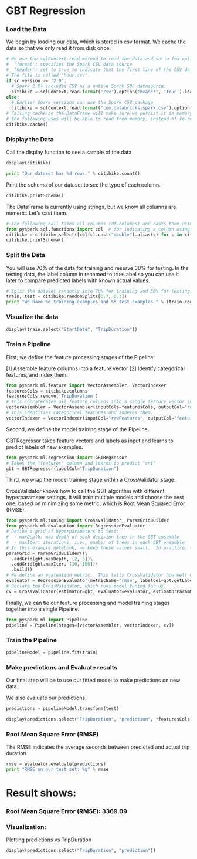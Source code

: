 
# GBT Regression


### Load the Data
We begin by loading our data, which is stored in csv format. We cache the data so that we only read it from disk once.


```python
# We use the sqlContext.read method to read the data and set a few options:
#  'format': specifies the Spark CSV data source
#  'header': set to true to indicate that the first line of the CSV data file is a header
# The file is called 'hour.csv'.
if sc.version >= '2.0':
  # Spark 2.0+ includes CSV as a native Spark SQL datasource.
  citibike = sqlContext.read.format('csv').option("header", 'true').load("/FileStore/tables/93pjcoa21493774548925/citibike2017.csv")
else:
  # Earlier Spark versions can use the Spark CSV package
  citibike = sqlContext.read.format('com.databricks.spark.csv').option("header", 'true').load("/FileStore/tables/93pjcoa21493774548925/citibike2017.csv")
# Calling cache on the DataFrame will make sure we persist it in memory the first time it is used.
# The following uses will be able to read from memory, instead of re-reading the data from disk.
citibike.cache()
```

### Display the Data
Call the display function to see a sample of the data


```python
display(citibike)
```


```python
print "Our dataset has %d rows." % citibike.count()
```

Print the schema of our dataset to see the type of each column.


```python
citibike.printSchema()
```

The DataFrame is currently using strings, but we know all columns are numeric. Let's cast them.


```python
# The following call takes all columns (df.columns) and casts them using Spark SQL to a numeric type (DoubleType).
from pyspark.sql.functions import col  # for indicating a column using a string in the line below
citibike = citibike.select([col(c).cast("double").alias(c) for c in citibike.columns])
citibike.printSchema()
```

### Split the Data
You will use 70% of the data for training and reserve 30% for testing. In the testing data, the label column in renamed to trueLabel so you can use it later to compare predicted labels with known actual values.


```python
# Split the dataset randomly into 70% for training and 30% for testing.
train, test = citibike.randomSplit([0.7, 0.3])
print "We have %d training examples and %d test examples." % (train.count(), test.count())
```

### Visualize the data


```python
display(train.select("StartDate", "TripDuration"))
```

### Train a Pipeline
First, we define the feature processing stages of the Pipeline:

[1] Assemble feature columns into a feature vector   [2] Identify categorical features, and index them.


```python
from pyspark.ml.feature import VectorAssembler, VectorIndexer
featuresCols = citibike.columns
featuresCols.remove('TripDuration')
# This concatenates all feature columns into a single feature vector in a new column "rawFeatures".
vectorAssembler = VectorAssembler(inputCols=featuresCols, outputCol="rawFeatures")
# This identifies categorical features and indexes them.
vectorIndexer = VectorIndexer(inputCol="rawFeatures", outputCol="features", maxCategories=4)
```

Second, we define the model training stage of the Pipeline.

GBTRegressor takes feature vectors and labels as input and learns to predict labels of new examples.


```python
from pyspark.ml.regression import GBTRegressor
# Takes the "features" column and learns to predict "cnt"
gbt = GBTRegressor(labelCol="TripDuration")
```

Third, we wrap the model training stage within a CrossValidator stage. 

CrossValidator knows how to call the GBT algorithm with different hyperparameter settings. It will train multiple models and choose the best one, based on minimizing some metric, which is Root Mean Squared Error (RMSE).


```python
from pyspark.ml.tuning import CrossValidator, ParamGridBuilder
from pyspark.ml.evaluation import RegressionEvaluator
# Define a grid of hyperparameters to test:
#  - maxDepth: max depth of each decision tree in the GBT ensemble
#  - maxIter: iterations, i.e., number of trees in each GBT ensemble
# In this example notebook, we keep these values small.  In practice, to get the highest accuracy, you would likely want to try deeper trees (10 or higher) and more trees in the ensemble (>100).
paramGrid = ParamGridBuilder()\
  .addGrid(gbt.maxDepth, [2, 5])\
  .addGrid(gbt.maxIter, [10, 100])\
  .build()
# We define an evaluation metric.  This tells CrossValidator how well we are doing by comparing the true labels with predictions.
evaluator = RegressionEvaluator(metricName="rmse", labelCol=gbt.getLabelCol(), predictionCol=gbt.getPredictionCol())
# Declare the CrossValidator, which runs model tuning for us.
cv = CrossValidator(estimator=gbt, evaluator=evaluator, estimatorParamMaps=paramGrid)
```

Finally, we can tie our feature processing and model training stages together into a single Pipeline.


```python
from pyspark.ml import Pipeline
pipeline = Pipeline(stages=[vectorAssembler, vectorIndexer, cv])
```

### Train the Pipeline


```python
pipelineModel = pipeline.fit(train)
```

### Make predictions and Evaluate results
Our final step will be to use our fitted model to make predictions on new data.

We also evaluate our predictions.


```python
predictions = pipelineModel.transform(test)
```


```python
display(predictions.select("TripDuration", "prediction", *featuresCols))
```

### Root Mean Square Error (RMSE)
The RMSE indicates the average seconds between predicted and actual trip duration


```python
rmse = evaluator.evaluate(predictions)
print "RMSE on our test set: %g" % rmse
```

# Result shows:
### Root Mean Square Error (RMSE): 3369.09

### Visualization: 
Plotting predictions vs TripDuration


```python
display(predictions.select("TripDuration", "prediction"))
```
